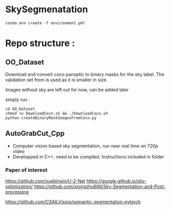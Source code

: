 # SkySegmenatation

```
conda env create -f environment.yml
```

# Repo structure :
## OO_Dataset
Download and convert coco panoptic to binary masks for the sky label. 
The validation set from is used as it is smaller in size.

Images without sky are left out for now, can be added later 

simply run :

```
cd OO_Dataset
chmod +x DownloadCoco.sh && ./DownloadCoco.sh
python createBinaryMaskImagesFromCoco.py
```
  
## AutoGrabCut_Cpp
- Computer vision based sky segmentation, run near real time on 720p video  
- Developped in C++, need to be compiled. Instructions included in folder    


### Paper of interest
https://github.com/xuebinqin/U-2-Net
https://google.github.io/sky-optimization/
https://github.com/xiongzhu666/Sky-Segmentation-and-Post-processing

https://github.com/CSAILVision/semantic-segmentation-pytorch

